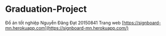 # Graduation-Project
Đồ án tốt nghiệp Nguyễn Đăng Đạt 20150841
Trang web [https://signboard-mn.herokuapp.com](https://signboard-mn.herokuapp.com/)
